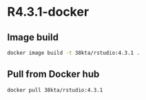 # R4.3.1-docker

## Image build

```sh
docker image build -t 38kta/rstudio:4.3.1 .
```

## Pull from Docker hub

```sh
docker pull 38kta/rstudio:4.3.1
```